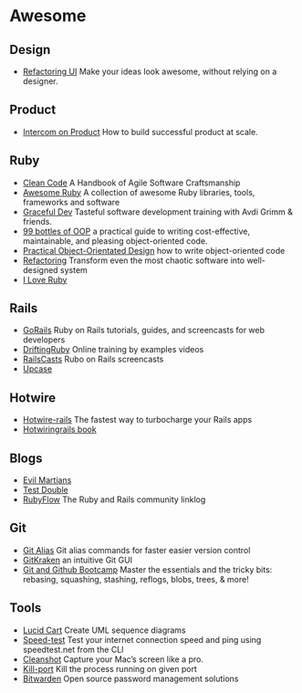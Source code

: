 # Awesome

## Design
- [Refactoring UI](https://www.refactoringui.com/book) Make your ideas look awesome, without relying on a designer.

## Product
- [Intercom on Product](https://open.spotify.com/show/6d9s4PBzvdESARqUadlCpo) How to build successful product at scale.

## Ruby
- [Clean Code](https://www.amazon.com/Clean-Code-Handbook-Software-Craftsmanship/dp/0132350882) A Handbook of Agile Software Craftsmanship
- [Awesome Ruby](https://github.com/markets/awesome-ruby) A collection of awesome Ruby libraries, tools, frameworks and software 
- [Graceful Dev](https://graceful.dev/courses/) Tasteful software development training with Avdi Grimm & friends.
- [99 bottles of OOP](https://sandimetz.com/99bottles) a practical guide to writing cost-effective, maintainable, and pleasing object-oriented code. 
- [Practical Object-Orientated Design](https://sandimetz.com/products) how to write object-oriented code
- [Refactoring](https://www.amazon.com/Refactoring-Ruby-Addison-Wesley-Professional/dp/0321984137) Transform even the most chaotic software into well-designed system
- [I Love Ruby](https://i-love-ruby.gitlab.io/book)

## Rails
- [GoRails](gorails.com/) Ruby on Rails tutorials, guides, and screencasts for web developers
- [DriftingRuby](https://www.driftingruby.com/) Online training by examples videos
- [RailsCasts](http://railscasts.com/) Rubo on Rails screencasts
- [Upcase](https://thoughtbot.com/upcase) 

## Hotwire
- [Hotwire-rails](https://pragmaticstudio.com/hotwire-rails) The fastest way to turbocharge your Rails apps
- [Hotwiringrails book](https://book.hotwiringrails.com/)

## Blogs
- [Evil Martians](https://evilmartians.com/chronicles)
- [Test Double](https://blog.testdouble.com/)
- [RubyFlow](https://rubyflow.com/) The Ruby and Rails community linklog

## Git

- [Git Alias](https://github.com/GitAlias/gitalias) Git alias commands for faster easier version control 
- [GitKraken](https://www.gitkraken.com/) an intuitive Git GUI
- [Git and Github Bootcamp](https://www.udemy.com/course/git-and-github-bootcamp) Master the essentials and the tricky bits: rebasing, squashing, stashing, reflogs, blobs, trees, & more!

## Tools
- [Lucid Cart](https://lucid.app/documents#/dashboard) Create UML sequence diagrams
- [Speed-test](https://github.com/sindresorhus/speed-test) Test your internet connection speed and ping using speedtest.net from the CLI 
- [Cleanshot](https://cleanshot.com/) Capture your Mac’s screen like a pro.
- [Kill-port](https://github.com/tiaanduplessis/kill-port) Kill the process running on given port
- [Bitwarden](https://github.com/bitwarden) Open source password management solutions
